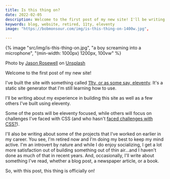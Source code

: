 ```yaml
---
title: Is this thing on?
date: 2022-02-05
description: Welcome to the first post of my new site! I'll be writing about my experience in building this site as well as a few others I've built using eleventy.
keywords: blog, website, retired, 11ty, eleventy
image: "https://bobmonsour.com/img/is-this-thing-on-1400w.jpg",

---
```


{% image "src/img/is-this-thing-on.jpg", "a boy screaming into a microphone", "(min-width: 1000px) 1200px, 100vw" %}

<p class="caption">Photo by <a href="https://unsplash.com/@jasonrosewell?utm_source=unsplash&utm_medium=referral&utm_content=creditCopyText">Jason Rosewell</a> on <a href="https://unsplash.com/s/photos/microphone?utm_source=unsplash&utm_medium=referral&utm_content=creditCopyText">Unsplash</a></p>

Welcome to the first post of my new site!

I've built the site with something called [11ty, or as some say, eleventy](https://www.11ty.dev/). It's a static site generator that I'm still learning how to use.

I'll be writing about my experience in building this site as well as a few others I've built using eleventy.

Some of the posts will be eleventy focused, while others will focus on challenges I've faced with CSS (and who hasn't [faced challenges with CSS?](https://blog.sethcorker.com/what-makes-css-difficult-for-web-developers/)).

I'll also be writing about some of the projects that I've worked on earlier in my career. You see, I'm retired now and I'm doing my best to keep my mind active. I'm an introvert by nature and while I do enjoy socializing, I get a lot more satisfaction out of building something out of thin air...and I haven't done as much of that in recent years. And, occasionally, I'll write about something I've read, whether a blog post, a newspaper article, or a book.

So, with this post, this thing is officially on!
